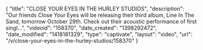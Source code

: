 {
    "title": "CLOSE YOUR EYES IN THE HURLEY STUDIOS",
    "description": "Our friends Close Your Eyes will be releasing their third album, Line In The Sand, tomorrow October 29th. Check out their acoustic performance of first singl...",
    "videoid": "158370",
    "date_created": "1398292472",
    "date_modified": "1418181329",
    "type": "captivate",
    "layout": "video",
    "url": "\/v\/close-your-eyes-in-the-hurley-studios\/158370"
}